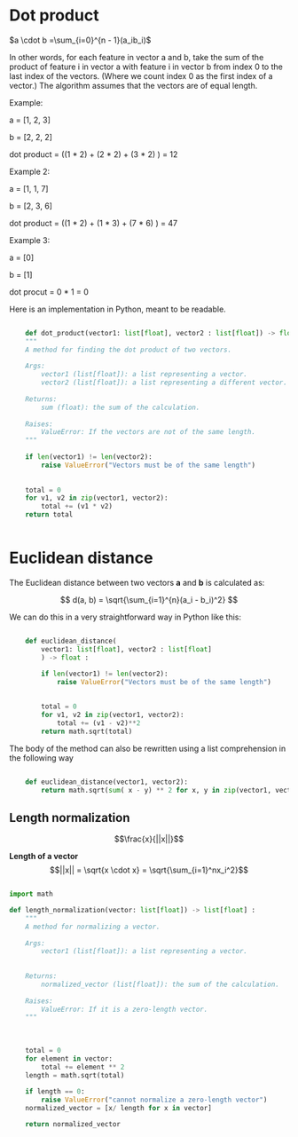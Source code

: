 # Dot product 

$a \cdot b =\sum_{i=0}^{n - 1}(a_ib_i)$


In other words, for each feature in vector a and b, take the sum of the product of feature i in vector a with feature i in vector b from index 0 to the last index of the vectors. (Where we count index 0 as the first index of a vector.) The algorithm assumes that the vectors are of equal length. 

Example: 

a = [1, 2, 3]

b = [2, 2, 2]

dot product = ((1 * 2) + (2 * 2) + (3 * 2) ) = 12

Example 2: 

a = [1, 1, 7]

b = [2, 3, 6]

dot product = ((1 * 2) + (1 * 3) + (7 * 6) ) = 47


Example 3: 

a = [0]

b = [1]

dot procut = 0 * 1 = 0


Here is an implementation in Python, meant to be readable. 

```Python

    def dot_product(vector1: list[float], vector2 : list[float]) -> float :
    """
    A method for finding the dot product of two vectors.
    
    Args: 
        vector1 (list[float]): a list representing a vector.
        vector2 (list[float]): a list representing a different vector. 
        
    Returns: 
        sum (float): the sum of the calculation.
        
    Raises: 
        ValueError: If the vectors are not of the same length. 
    """
    
    if len(vector1) != len(vector2):
        raise ValueError("Vectors must be of the same length")
        
    
    total = 0 
    for v1, v2 in zip(vector1, vector2): 
        total += (v1 * v2)
    return total



```




# Euclidean distance 



The Euclidean distance between two vectors **a** and **b** is calculated as:

$$
d(a, b) = \sqrt{\sum_{i=1}^{n}(a_i - b_i)^2}
$$


We can do this in a very straightforward way in Python like this: 

```python

    def euclidean_distance(
        vector1: list[float], vector2 : list[float]
        ) -> float :

        if len(vector1) != len(vector2):
            raise ValueError("Vectors must be of the same length")
            
        
        total = 0 
        for v1, v2 in zip(vector1, vector2): 
            total += (v1 - v2)**2
        return math.sqrt(total)

```


The body of the method can also be rewritten using a list comprehension in the following way 

```python

    def euclidean_distance(vector1, vector2): 
        return math.sqrt(sum( x - y) ** 2 for x, y in zip(vector1, vector2))
```

## **Length normalization**
$$\frac{x}{||x||}$$

**Length of a vector**
$$||x|| = \sqrt{x \cdot x} = \sqrt{\sum_{i=1}^nx_i^2}$$


```python

import math

def length_normalization(vector: list[float]) -> list[float] :
    """
    A method for normalizing a vector.
    
    Args: 
        vector1 (list[float]): a list representing a vector.
         
        
    Returns: 
        normalized_vector (list[float]): the sum of the calculation.
        
    Raises: 
        ValueError: If it is a zero-length vector. 
    """
    
 
    
    total = 0
    for element in vector: 
        total += element ** 2
    length = math.sqrt(total)
    
    if length == 0: 
        raise ValueError("cannot normalize a zero-length vector")
    normalized_vector = [x/ length for x in vector]

    return normalized_vector


```
